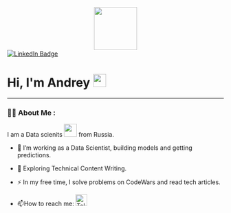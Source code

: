 <div id="header" align="center">
  <img src="https://media.giphy.com/media/M9gbBd9nbDrOTu1Mqx/giphy.gif" width="100"/>
</div>
<div id="badges">
  <a href="https://www.linkedin.com/in/andrey-zavodov/">
    <img src="https://img.shields.io/badge/LinkedIn-blue?style=for-the-badge&logo=linkedin&logoColor=white" alt="LinkedIn Badge"/>
  </a>
</div>
<img src="https://komarev.com/ghpvc/?username=SleekVortex&style=flat-square&color=blue" alt=""/>
<h1>
  Hi, I'm Andrey
  <img src="https://media.giphy.com/media/hvRJCLFzcasrR4ia7z/giphy.gif" width="30px"/>
</h1>

---

### :man_technologist: About Me :
I am a Data scienits <img src="https://media.giphy.com/media/WUlplcMpOCEmTGBtBW/giphy.gif" width="30"> from Russia.
- :telescope: I’m working as a Data Scientist, building models and getting predictions.

- :seedling: Exploring Technical Content Writing.

- :zap: In my free time, I solve problems on CodeWars and read tech articles.

- :mailbox:How to reach me: <a href="https://t.me/SleekVortex">
    <img src="https://upload.wikimedia.org/wikipedia/commons/8/83/Telegram_2019_Logo.svg" alt="Telegram Badge" width="27" height="27"/>
</a>
